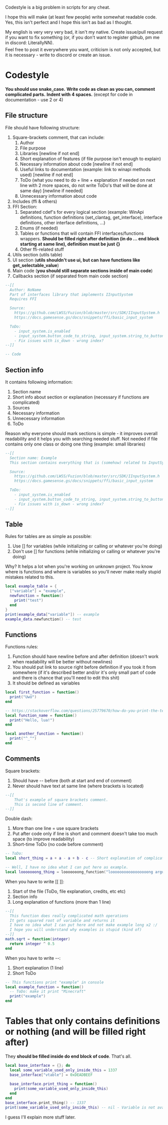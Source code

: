 <p style="margin-bottom: 5px;">Codestyle is a big problem in scripts for any cheat.</p>
<p style="margin-bottom: 5px;">I hope this will make (at least few people) write somewhat readable code. Yes, this isn't perfect and I hope this isn't as bad as I thought.</p>
<p style="margin-bottom: 5px;">My english is very very very bad, it isn't my native. Create issue/pull request if you want to fix something (or, if you don't want to register github, pm me in discord: LiterallyNN).</p>
Feel free to post it everywhere you want, criticism is not only accepted, but it is necessary - write to discord or create an issue.

# Codestyle
**You should use snake_case.**
**Write code as clean as you can, comment complicated parts.**
**Indent with 4 spaces.** (except for code in documentation - use 2 or 4)

## File structure
File should have following structure:
  1. Square-brackets comment, that can include:
     1. Author
     2. File purpose
     3. Libraries [newline if not end]
     4. Short explanation of features (if file purpose isn't enough to explain)
     5. Necessary information about code [newline if not end]
     6. Useful links to documentation (example: link to winapi methods used) [newline if not end]
     7. ToDo (what you need to do + line + explanation if needed on next line with 2 more spaces, do not write ToDo's that will be done at same day) [newline if needed]
     8. Unnecessary information about code
  2. Includes (ffi & others)
  3. FFI Section:
     1. Separated cdef's for every logical section
      (example: WinApi definitions, function definitions (set_clantag, get_interface), interface definitions, other interface definitions, ...)
     2. Enums (if needed)
     3. Tables or functions that will contain FFI interfaces/functions wrappers.
      **Should be filled right after definition (in do ... end block starting at same line), definition must be just {}**
     4. Other ffi-related stuff
  4. Utils section (utils table)
  5. UI section (**utils shouldn't use ui, but can have functions like get_selectable_value**)
  6. Main code (**you should still separate sections inside of main code**)
  7. Callbacks section (if separated from main code section)

```lua
--[[
  Author: NoName
  Part of interfaces library that implements IInputSystem
  Requires FFI

  Source:
    https://github.com/LWSS/Fuzion/blob/master/src/SDK/IInputSystem.h
    https://docs.gamesense.gs/docs/snippets/ffi/basic_input_system

  ToDo:
    - input_system.is_enabled
    - input_system.button_code_to_string, input_system.string_to_button_code
    - Fix issues with is_down - wrong index?
--]]

-- Code
```

## Section info
It contains following information:
  1. Section name
  2. Short info about section or explanation (necessary if functions are complicated)
  3. Sources
  4. Necessary information
  5. Unnecessary information
  6. ToDo

Reason why everyone should mark sections is simple - it improves overall readability and it helps you with searching needed stuff. Not needed if file contains only one class or doing one thing (example: small libraries)

```lua
--[[
  Section name: Example
  This section contains everything that is (somehow) related to InputSystem interface.

  Source:
    https://github.com/LWSS/Fuzion/blob/master/src/SDK/IInputSystem.h
    https://docs.gamesense.gs/docs/snippets/ffi/basic_input_system

  ToDo:
    - input_system.is_enabled
    - input_system.button_code_to_string, input_system.string_to_button_code
    - Fix issues with is_down - wrong index?
--]]
```

## Table
Rules for tables are as simple as possible:
  1. Use [] for variables (while initializing or calling or whatever you're doing)
  2. Don't use [] for functions (while initializing or calling or whatever you're doing)

Why? It helps a lot when you're working on unknown project. You know where is functions and where is variables so you'll never make really stupid mistakes related to this.

```lua
local example_table = {
  ["variable"] = "example",
  newfunction = function()
    print("test")
  end
}
print(example_data["variable"]) -- example
example_data.newfunction() -- test
```

## Functions
Functions rules:
  1. Function should have newline before and after definition
    (doesn't work when readability will be better without newlines)
  2. You should put link to source right before definition if you took it from somewhere
    (if it's described better and/or it's only small part of code and there is chance that you'll need to edit this shit)
  3. It should be defined as variables

```lua
local first_function = function()
  print("UwU")
end

-- https://stackoverflow.com/questions/25779670/how-do-you-print-the-text-from-a-file-in-lua
local function_name = function()
  print("Hello, lua!")
end

local another_function = function()
  print("^_^")
end
```

## Comments
Square brackets:
  1. Should have -- before (both at start and end of comment)
  2. Never should have text at same line (where brackets is located)

```lua
--[[
    That's example of square brackets comment.
    This is second line of comment.
--]]
```

Double dash:
  1. More than one line = use square brackets
  2. Put after code only if line is short and comment doesn't take too much space (to improve readability)
  3. Short-time ToDo (no code before comment)

```lua
-- ToDo: 
local short_thing = a + a - a + b - c -- Short explanation of complicated math operations

-- Well, I have no idea what I can put here as example.
local looooooong_thing = looooooong_function("looooooooooooooooong argument")
```

When you have to write [[ ]]:
  1. Start of the file (ToDo, file explanation, credits, etc etc)
  2. Section info
  3. Long explanation of functions (more than 1 line)
  
```lua
--[[
  This function does really complicated math operations
  It gets squared root of variable and returns it
  I have no idea what I can put here and not make example long x2 :/
  I hope you will understand why examples is stupid (kind of)
--]]
math.sqrt = function(integer)
  return integer ^ 0.5
end
```

When you have to write --:
  1. Short explanation (1 line)
  2. Short ToDo

```lua
-- This functions print "example" in console
local example_function = function()
  -- ToDo: make it print "Minecraft"
  print("example")
end
```

# Tables that only contains definitions or nothing (and will be filled right after)
They **should be filled inside do end block of code**. That's all.

```lua
local base_interface = {}; do
  local some_variable_used_only_inside_this = 1337
  base_interface["vtable"] = 0xDEADBEEF
  
  base_interface.print_thing = function()
    print(some_variable_used_only_inside_this)
  end
end
base_interface.print_thing() -- 1337
print(some_variable_used_only_inside_this) -- nil - Variable is not avaiable outside.
```

I guess I'll explain more stuff later.